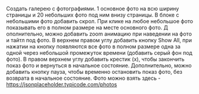 Создать галерею с фотографиями. 1 основное фото на всю ширину страницы
и 20 небольших фото под ним внизу страницы. В блоке с небольшими фото
добавить скрол.
При клике на любое небольшое фото показывать его в полном
размере на месте основного фото. Д
ополнительно, можно добавить zoom
анимацию при наведении на фото и тайтл под фото. 
В верхнем правом углу
добавить кнопку Show All, при нажатии на кнопку появляются все фото в полном
размере одна за одной через небольшой промежуток времени (добавить серый фон
под фото). 
В правом верхнем углу добавить крестик (x), чтобы закончить показ фото
и вернуться в начальное состояние. 
Дополнительно, можно добавить кнопку пауза,
чтобы временно остановить показ фото, без возврата в начальное состояние.
Фото можно взять здесь - https://jsonplaceholder.typicode.com/photos
